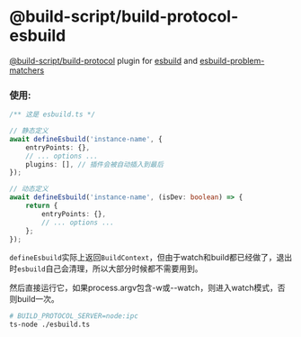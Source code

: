 # @build-script/build-protocol-esbuild
[@build-script/build-protocol](https://npmjs.com/package/@build-script/build-protocol) plugin for [esbuild](https://esbuild.github.io/) and [esbuild-problem-matchers](https://marketplace.visualstudio.com/items?itemName=connor4312.esbuild-problem-matchers)

### 使用:

```typescript
/** 这是 esbuild.ts */

// 静态定义
await defineEsbuild('instance-name', {
	entryPoints: {},
	// ... options ...
	plugins: [], // 插件会被自动插入到最后
});

// 动态定义
await defineEsbuild('instance-name', (isDev: boolean) => {
	return {
		entryPoints: {},
		// ... options ...
	};
});
```

`defineEsbuild`实际上返回`BuildContext`，但由于watch和build都已经做了，退出时`esbuild`自己会清理，所以大部分时候都不需要用到。

然后直接运行它，如果process.argv包含-w或--watch，则进入watch模式，否则build一次。
```bash
# BUILD_PROTOCOL_SERVER=node:ipc 
ts-node ./esbuild.ts
```
